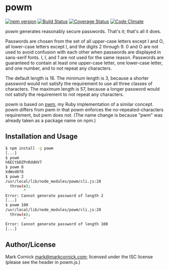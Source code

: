 # powm

[![npm version](https://badge.fury.io/js/powm.svg)](http://badge.fury.io/js/powm)
[![Build Status](https://travis-ci.org/markcornick/powm.svg?branch=master)](https://travis-ci.org/markcornick/powm)
[![Coverage Status](https://coveralls.io/repos/markcornick/powm/badge.svg?branch=master&service=github)](https://coveralls.io/github/markcornick/powm?branch=master)
[![Code Climate](https://codeclimate.com/github/markcornick/powm/badges/gpa.svg)](https://codeclimate.com/github/markcornick/powm)

powm generates reasonably secure passwords. That's it; that's all it does.

Passwords are chosen from the set of all upper-case letters except I and O, all
lower-case letters except l, and the digits 2 through 9. 0 and O are not used to
avoid confusion with each other when passwords are displayed in sans-serif
fonts. I, l, and 1 are not used for the same reason. Passwords are guaranteed to
contain at least one upper-case letter, one lower-case letter, and one number,
and to not repeat any characters.

The default length is 16. The minimum length is 3, because a shorter password
would not satisfy the requirement to use all three classes of characters. The
maximum length is 57, because a longer password would not satisfy the
requirement to not repeat any characters.

powm is based on [pwm](https://github.com/markcornick/pwm), my Ruby
implementation of a similar concept. powm differs from pwm in that powm enforces
the no-repeated-characters requirement, but pwm does not. (The name change is
because "pwm" was already taken as a package name on npm.)

## Installation and Usage

```bash
$ npm install -g powm
[...]
$ powm
h6ECtbDZPnRddHV7
$ powm 8
XdWod8f8
$ powm 2
/usr/local/lib/node_modules/powm/cli.js:28
  throw(e);
        ^
Error: Cannot generate password of length 2
[...]
$ powm 100
/usr/local/lib/node_modules/powm/cli.js:28
  throw(e);
        ^
Error: Cannot generate password of length 100
[...]
```

## Author/License

Mark Cornick <mark@markcornick.com>; licensed under the ISC license (please see
the header in powm.js.)
